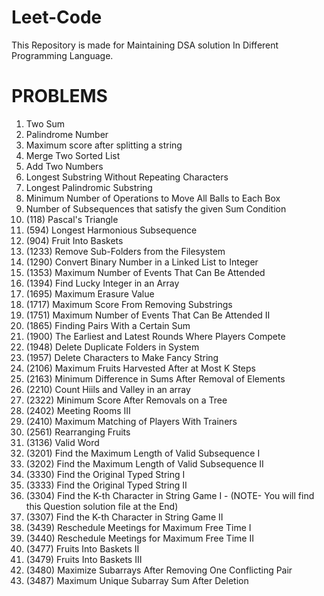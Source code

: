 # Leet-Code
This Repository is made for Maintaining DSA solution In Different Programming Language.

# PROBLEMS
1. Two Sum
2. Palindrome Number
3. Maximum score after splitting a string
4. Merge Two Sorted List
5. Add Two Numbers
6. Longest Substring Without Repeating Characters
7. Longest Palindromic Substring
8. Minimum Number of Operations to Move All Balls to Each Box
9. Number of Subsequences that satisfy the given Sum Condition
10. (118) Pascal's Triangle
11. (594) Longest Harmonious Subsequence
12. (904) Fruit Into Baskets
13. (1233) Remove Sub-Folders from the Filesystem
14. (1290) Convert Binary Number in a Linked List to Integer
15. (1353) Maximum Number of Events That Can Be Attended
16. (1394) Find Lucky Integer in an Array
17. (1695) Maximum Erasure Value
18. (1717) Maximum Score From Removing Substrings
19. (1751) Maximum Number of Events That Can Be Attended II
20. (1865) Finding Pairs With a Certain Sum
21. (1900) The Earliest and Latest Rounds Where Players Compete
22. (1948) Delete Duplicate Folders in System
23. (1957) Delete Characters to Make Fancy String
24. (2106) Maximum Fruits Harvested After at Most K Steps
25. (2163) Minimum Difference in Sums After Removal of Elements
26. (2210) Count Hiils and Valley in an array
27. (2322) Minimum Score After Removals on a Tree
28. (2402) Meeting Rooms III
29. (2410) Maximum Matching of Players With Trainers
30. (2561) Rearranging Fruits 
31. (3136) Valid Word
32. (3201) Find the Maximum Length of Valid Subsequence I
33. (3202) Find the Maximum Length of Valid Subsequence II
34. (3330) Find the Original Typed String I
35. (3333) Find the Original Typed String II
36. (3304) Find the K-th Character in String Game I - (NOTE- You will find this Question solution file at the End)
37. (3307) Find the K-th Character in String Game II
38. (3439) Reschedule Meetings for Maximum Free Time I
39. (3440) Reschedule Meetings for Maximum Free Time II
40. (3477) Fruits Into Baskets II
41. (3479) Fruits Into Baskets III
42. (3480) Maximize Subarrays After Removing One Conflicting Pair
43. (3487) Maximum Unique Subarray Sum After Deletion
    



